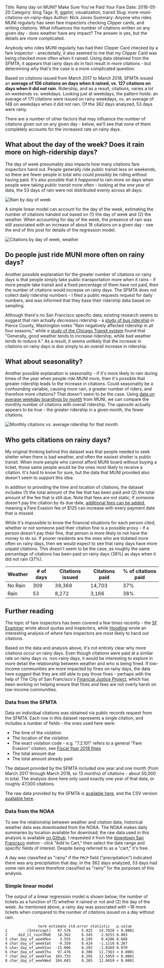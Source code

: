 Title: Rainy day on MUNI? Make Sure You've Paid Your Fare
Date: 2018-05-20
Category: blog
Tags: R, ggplot, visualization, transit
Slug: more-muni-citations-on-rainy-days
Author: Nick Jones
Summary: Anyone who rides MUNI regularly has seen fare inspectors checking Clipper cards, and writing citations. What influences the number of citations written on any given day - does weather have any impact? The answer is yes, but the details are more complicated.

Anybody who rides MUNI regularly has had their Clipper Card checked by a fare inspector - anecdotally, it also seemed to me that my Clipper Card was being checked more often when it rained. Using data obtained from the SFMTA, it appears that rainy days do in fact result in more citations - but determining _why_ that's the case is a more complicated question.

Based on citations issued from March 2017 to March 2018, SFMTA issued an **average of 156 citations on days when it rained, vs. 127 citations on days when it did _not_ rain.** Ridership, and as a result, citations, varies a lot on weekends vs. weekdays. Looking just at weekdays, the pattern holds: an average of 171 citations were issued on rainy weekdays, vs. an average of 148 on weekdays when it did not rain. Of the 362 days analyzed, 53 days were rainy.

There are a number of other factors that may influence the number of citations given out on any given day - below, we'll see that none of them completely accounts for the increased rate on rainy days.

## What about the day of the week? Does it rain more on high-ridership days?
The day of week presumably also impacts how many citations fare inspectors hand out. People generally ride public transit less on weekends, so there are fewer people in total who could possibly be riding without having paid. It's also possible that it _happened_ to rain more on days when people were taking public transit more often - looking at the one year of data, the 53 days of rain were not distributed evenly across all days:

![Rain by day of week](images/rain_by_day_of_week.png "Number of days it rained, by day of week")

A simple linear model can account for the day of the week, estimating the number of citations handed out based on (1) the day of week and (2) the weather. When accounting for day of the week, the presence of rain was still associated with an increase of about 18 citations on a given day - see the end of this post for details of the regression model.

![Citations by day of week, weather](images/boxplot_by_weather_day.png "Citations by day of week, weather")


## Do people just ride MUNI more often on rainy days?
Another possible explanation for the greater number of citations on rainy days is that people simply take public transportation more when it rains - if more people take transit and a fixed percentage of them have not paid, then the number of citations would increase on rainy days. The SFMTA does not collect daily ridership numbers - I filed a public requests request for daily numbers, and was informed that they base their ridership data based on sampling.

Although there's no San Francisco specific data, existing research seems to suggest that rain actually _decreases_ ridership - a [study of bus ridership](http://scholarcommons.usf.edu/jpt/vol15/iss1/6/) in Pierce County, Washington notes "Rain negatively affected ridership in all four seasons," while a [study of the Chicago Transit system](http://www.transportchicago.org/uploads/5/7/2/0/5720074/ps3_transitinclementweather.pdf) found that "Generally, good weather tends to increase ridership, while bad weather tends to reduce it." As a result, it seems unlikely that the increase in citations on rainy days is due simply to an overall increase in ridership.

## What about seasonality?
Another possible explanation is seasonality - if it's more likely to rain during times of the year when people ride MUNI more, then it's possible that greater ridership leads to the increase in citations. Could seasonality be a confounding variable, causing more rain, a greater number of riders, and therefore more citations? That doesn't seem to be the case. Using [data on average weekday boardings by month](https://www.sfmta.com/reports/muni-average-weekday-boardings) from MUNI, we can compare the monthly number of citations with overall ridership. The _opposite_ actually appears to be true - the greater ridership in a given month, the fewer citations.

![Monthly citations vs. average ridership for that month](images/scatter_citation_vs_ridership.png "Monthly citations vs. average ridership")

## Who gets citations on rainy days?
My original thinking behind this dataset was that people needed to seek shelter when there is bad weather, and often the easiest shelter is public transit. When more people who cannot afford MUNI board without buying a ticket, those same people would be the ones most likely to receive a citation. It's hard to know for sure, but the data that MUNI provided also doesn't seem to support this idea.

In addition to providing the time and location of citations, the dataset includes (1) the total amount of the fee that has been paid and (2) the total amount of the fee that is still due. Note that fees are not static; if someone doesn't pay the citation by its due date, [additional fees can be added](https://www.sfmta.com/getting-around/drive-park/citations), meaning a Fare Evasion fee of $125 can increase with every payment date that is missed.

While it's impossible to know the financial situations for each person cited, whether or not someone paid their citation fine is a possible proxy - if a person doesn't pay their fine, that person is more likely to not have the money to do so. If poorer residents are the ones who are ticketed more often on rainy days, then we would expect to see that rainy days have more unpaid citations. This doesn't seem to be the case, as roughly the same percentage of citations has been paid on rainy days (38%) as days when it did not rain (37%).

<table class="table table-striped">
    <thead>
        <tr>
            <th>Weather</th>
            <th># of days</th>
            <th>Citations issued</th>
            <th>Citations paid</th>
            <th>% of citations paid</th>
        </tr>
    </thead>
    <tbody>
        <tr>
            <td>No Rain</td>
            <td>309</td>
            <td>39,369</td>
            <td>14,703</td>
            <td>37%</td>
        </tr>
        <tr>
            <td>Rain</td>
            <td>53</td>
            <td>8,272</td>
            <td>3,166</td>
            <td>38%</td>
        </tr>
    </tbody>
</table>

## Further reading
The topic of fare inspectors has been covered a few times recently - the [SF Examiner](http://www.sfexaminer.com/exempt-anti-quota-law-muni-fare-inspectors-pressured-issue-tickets/) wrote about quotas and inspectors, while [Hoodline](https://hoodline.com/2017/03/when-it-comes-to-fare-enforcement-muni-s-inspectors-rarely-stray-far-from-hq?utm_source=story&utm_medium=web&utm_campaign=stories) wrote an interesting analysis of _where_ fare inspectors are most likely to hand out citations.

Based on the data and analysis above, it's not entirely clear why more citations occur on rainy days. Even though citations were paid at a similar rate on rainy days vs. non-rainy days, it would be interesting to explore in more detail the relationship between weather and who is being fined. If low-income communities are more impacted by fines on rainy days, the data here suggest that they are still able to pay those fines - perhaps with the help of The City of San Francisco's [Financial Justice Project](http://sftreasurer.org/financialjustice), which has been working on helping ensure that fines and fees are not overly harsh on low-income communities.

### Data from the SFMTA
Data on individual citations was obtained via public records request from the SFMTA. Each row in this dataset represents a single citation, and includes a number of fields - the ones used here were:

* The time of the violation
* The location of the violation
* The exact violation code - e.g. "7.2.101" refers to a general "Fare Evasion" citation, see [Fiscal Year 2018 fines](https://www.sfmta.com/sites/default/files/reports-and-documents/2017/11/fy_18_fines.pdf)
* The total amount due
* The total amount already paid

The dataset provided by the SFMTA included one year and one month (from March 2017 through March 2018, so 13 months) of citations - about 50,000 in total. The analysis done here only used exactly one year of that data, or roughly 47,000 citations.

The raw data provided by the SFMTA is [available here](https://github.com/nrjones8/sf-transit-violation-tickets/blob/master/data/raw/P000340_042418_Transit_Violation_Tickets_March_2017_through_March_2018.xlsx), and the CSV version [available here](https://github.com/nrjones8/sf-transit-violation-tickets/blob/master/data/P000340_042418_Transit_Violation_Tickets_March_2017_through_March_2018.csv).

### Data from the NOAA
To see the relationship between weather and citation data, historical weather data was downloaded from the NOAA. The NOAA makes daily summaries by location available for download; the raw data used in this analysis is available [on Github](https://github.com/nrjones8/sf-transit-violation-tickets/blob/master/data/raw/order_1327523_noaa_2017_01_01_to_2018_04_23.csv). I requested it from the [downtown San Francisco](https://www.ncdc.noaa.gov/cdo-web/datasets/GHCND/stations/GHCND:USW00023272/detail) station - click "Add to Cart," then select the date range and specific fields of interest. Despite being referred to as a "cart," it's free.

A day was classified as "rainy" if the `PRCP` field ("precipitation") indicated there was any precipitation that day. In the 362 days analyzed, 53 days had some rain and were therefore classified as "rainy" for the purposes of this analysis.

### Simple linear model
The output of a linear regression model is shown below; the number of tickets as a function of (1) whether it rained or not and (2) the day of the week. As mentioned above, a rainy day was associated with ~18 more tickets when compared to the number of citations issued on a day without rain.
```
               term estimate std.error statistic   p.value
1         (Intercept)   87.578     5.925   14.7820 < 0.0001
2     did_it_rainTRUE   18.562     6.345    2.9253 0.003
3 char_day_of_weekMon    3.555     8.295    0.4286 0.668
4 char_day_of_weekSat   -9.359     8.424   -1.1110 0.267
5 char_day_of_weekSun  -15.066     8.292   -1.8169 0.070
6 char_day_of_weekThu   97.476     8.306   11.7363 < 0.0001
7 char_day_of_weekTue  103.733     8.295   12.5059 < 0.0001
8 char_day_of_weekWed  104.683     8.265   12.6659 < 0.0001
```

